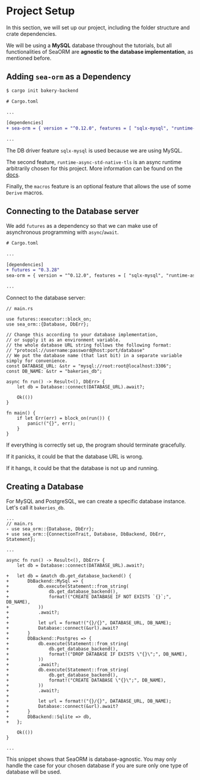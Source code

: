 # Project Setup

In this section, we will set up our project, including the folder structure and crate dependencies.

We will be using a **MySQL** database throughout the tutorials, but all functionalities of SeaORM are **agnostic to the database implementation**, as mentioned before.

## Adding `sea-orm` as a Dependency

```sh
$ cargo init bakery-backend
```

```diff
# Cargo.toml

...

[dependencies]
+ sea-orm = { version = "^0.12.0", features = [ "sqlx-mysql", "runtime-async-std-native-tls", "macros" ] }

...

```

The DB driver feature `sqlx-mysql` is used because we are using MySQL.

The second feature, `runtime-async-std-native-tls` is an async runtime arbitrarily chosen for this project. More information can be found on the [docs](https://www.sea-ql.org/SeaORM/docs/install-and-config/database-and-async-runtime/#async_runtime).

Finally, the `macros` feature is an optional feature that allows the use of some `Derive` macros.

## Connecting to the Database server

We add `futures` as a dependency so that we can make use of asynchronous programming with `async`/`await`.

```diff
# Cargo.toml

...

[dependencies]
+ futures = "0.3.28"
sea-orm = { version = "^0.12.0", features = [ "sqlx-mysql", "runtime-async-std-native-tls", "macros" ] }

...

```

Connect to the database server:

```rust, no_run
// main.rs

use futures::executor::block_on;
use sea_orm::{Database, DbErr};

// Change this according to your database implementation,
// or supply it as an environment variable.
// the whole database URL string follows the following format:
// "protocol://username:password@host:port/database"
// We put the database name (that last bit) in a separate variable simply for convenience.
const DATABASE_URL: &str = "mysql://root:root@localhost:3306";
const DB_NAME: &str = "bakeries_db";

async fn run() -> Result<(), DbErr> {
    let db = Database::connect(DATABASE_URL).await?;

    Ok(())
}

fn main() {
    if let Err(err) = block_on(run()) {
        panic!("{}", err);
    }
}
```

If everything is correctly set up, the program should terminate gracefully.

If it panicks, it could be that the database URL is wrong.

If it hangs, it could be that the database is not up and running.

## Creating a Database

For MySQL and PostgreSQL, we can create a specific database instance. Let's call it `bakeries_db`.

```rust, no_run
...
// main.rs
- use sea_orm::{Database, DbErr};
+ use sea_orm::{ConnectionTrait, Database, DbBackend, DbErr, Statement};

...

async fn run() -> Result<(), DbErr> {
    let db = Database::connect(DATABASE_URL).await?;

+   let db = &match db.get_database_backend() {
+       DbBackend::MySql => {
+           db.execute(Statement::from_string(
+               db.get_database_backend(),
+               format!("CREATE DATABASE IF NOT EXISTS `{}`;", DB_NAME),
+           ))
+           .await?;
+
+           let url = format!("{}/{}", DATABASE_URL, DB_NAME);
+           Database::connect(&url).await?
+       }
+       DbBackend::Postgres => {
+           db.execute(Statement::from_string(
+               db.get_database_backend(),
+               format!("DROP DATABASE IF EXISTS \"{}\";", DB_NAME),
+           ))
+           .await?;
+           db.execute(Statement::from_string(
+               db.get_database_backend(),
+               format!("CREATE DATABASE \"{}\";", DB_NAME),
+           ))
+           .await?;
+
+           let url = format!("{}/{}", DATABASE_URL, DB_NAME);
+           Database::connect(&url).await?
+       }
+       DbBackend::Sqlite => db,
+   };

    Ok(())
}

...
```

This snippet shows that SeaORM is database-agnostic. You may only handle the case for your chosen database if you are sure only one type of database will be used.
